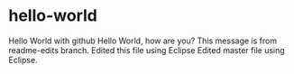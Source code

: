 # hello-world
Hello World with github
Hello World, how are you? This message is from readme-edits branch.
Edited this file using Eclipse
Edited master file using Eclipse. 
